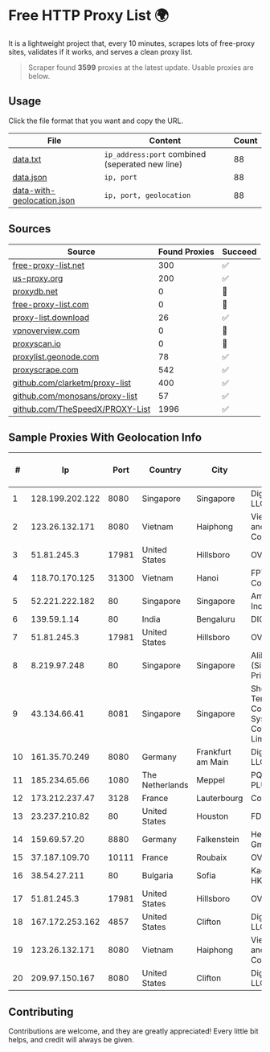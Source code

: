 
# Free HTTP Proxy List 🌍

It is a lightweight project that, every 10 minutes, scrapes lots of free-proxy sites, validates if it works, and serves a clean proxy list.


> Scraper found **3599** proxies at the latest update. Usable proxies are below.

## Usage

Click the file format that you want and copy the URL.


|File|Content|Count|
|----|-------|-----|
|[data.txt](https://raw.githubusercontent.com/themiralay/Proxy-List-World/master/data.txt)|`ip_address:port` combined (seperated new line)|88|
|[data.json](https://raw.githubusercontent.com/themiralay/Proxy-List-World/master/data.json)|`ip, port`|88|
|[data-with-geolocation.json](https://raw.githubusercontent.com/themiralay/Proxy-List-World/master/data-with-geolocation.json)|`ip, port, geolocation`|88|

## Sources

|Source|Found Proxies|Succeed|
|------|-------------|-------|
|[free-proxy-list.net](https://free-proxy-list.net)|300|✅|
|[us-proxy.org](https://www.us-proxy.org)|200|✅|
|[proxydb.net](http://proxydb.net)|0|🚫|
|[free-proxy-list.com](https://free-proxy-list.com/?page=&port=&type%5B%5D=http&type%5B%5D=https&up_time=0&search=Search)|0|🚫|
|[proxy-list.download](https://www.proxy-list.download/HTTP)|26|✅|
|[vpnoverview.com](https://vpnoverview.com/privacy/anonymous-browsing/free-proxy-servers)|0|🚫|
|[proxyscan.io](https://www.proxyscan.io)|0|🚫|
|[proxylist.geonode.com](https://proxylist.geonode.com/api/proxy-list?limit=300&page=1&sort_by=lastChecked&sort_type=desc&protocols=http,https)|78|✅|
|[proxyscrape.com](https://api.proxyscrape.com/v2/?request=displayproxies&protocol=http&timeout=10000&country=all&ssl=all&anonymity=all)|542|✅|
|[github.com/clarketm/proxy-list](https://raw.githubusercontent.com/clarketm/proxy-list/master/proxy-list-raw.txt)|400|✅|
|[github.com/monosans/proxy-list](https://raw.githubusercontent.com/monosans/proxy-list/main/proxies/http.txt)|57|✅|
|[github.com/TheSpeedX/PROXY-List](https://raw.githubusercontent.com/TheSpeedX/PROXY-List/master/http.txt)|1996|✅|


## Sample Proxies With Geolocation Info

|#|Ip|Port|Country|City|Internet Service Provider|
|-|--|----|-------|----|-------------------------|
|1|128.199.202.122|8080|Singapore|Singapore|DigitalOcean, LLC|
|2|123.26.132.171|8080|Vietnam|Haiphong|VietNam Post and Telecom Corporation|
|3|51.81.245.3|17981|United States|Hillsboro|OVH SAS|
|4|118.70.170.125|31300|Vietnam|Hanoi|FPT Telecom Company|
|5|52.221.222.182|80|Singapore|Singapore|Amazon.com, Inc.|
|6|139.59.1.14|80|India|Bengaluru|DIGITALOCEAN|
|7|51.81.245.3|17981|United States|Hillsboro|OVH SAS|
|8|8.219.97.248|80|Singapore|Singapore|Alibaba Cloud (Singapore) Private Limited|
|9|43.134.66.41|8081|Singapore|Singapore|Shenzhen Tencent Computer Systems Company Limited|
|10|161.35.70.249|8080|Germany|Frankfurt am Main|DigitalOcean, LLC|
|11|185.234.65.66|1080|The Netherlands|Meppel|PQ HOSTING PLUS S.R.L.|
|12|173.212.237.47|3128|France|Lauterbourg|Contabo GmbH|
|13|23.237.210.82|80|United States|Houston|FDCservers.net|
|14|159.69.57.20|8880|Germany|Falkenstein|Hetzner Online GmbH|
|15|37.187.109.70|10111|France|Roubaix|OVH SAS|
|16|38.54.27.211|80|Bulgaria|Sofia|Kaopu Cloud HK Limited|
|17|51.81.245.3|17981|United States|Hillsboro|OVH SAS|
|18|167.172.253.162|4857|United States|Clifton|DigitalOcean, LLC|
|19|123.26.132.171|8080|Vietnam|Haiphong|VietNam Post and Telecom Corporation|
|20|209.97.150.167|8080|United States|Clifton|DigitalOcean, LLC|



## Contributing

Contributions are welcome, and they are greatly appreciated! Every
little bit helps, and credit will always be given.

